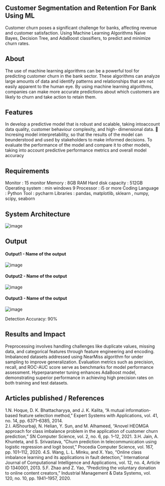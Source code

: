## Customer Segmentation and Retention For Bank Using ML
Customer churn poses a significant challenge for banks, affecting revenue and customer satisfaction. Using Machine Learning Algorithms Naive Bayes, Decision Tree, and AdaBoost classifiers, to predict and minimize churn rates. 


## About
The use of machine learning algorithms can be a powerful tool for predicting customer churn in the bank sector.
These algorithms can analyze large amounts of data and identify patterns and relationships that are not easily apparent to the human eye. 
By using machine learning algorithms, companies can make more accurate predictions about which customers are likely to churn and take action to retain them.


## Features
In develop a predictive model that is robust and scalable, taking intoaccount data quality, customer behaviour complexity, and high- dimensional data. 
Incresing  model interpretability, so that the results of the model can beunderstood and used by stakeholders to make informed decisions. 
To evaluate the performance of the model and compare it to other models, taking into account predictive performance metrics and overall model accuracy


## Requirements
Monitor : 15 monitor 
Memory : 8GB RAM
Hard disk capacity : 512GB 
Operating system :  min windows 9 
Processor : i5 or more
Coding Language : Python 
Tool : pycharm
Libraries : pandas, matplotlib, sklearn , numpy, scipy, seaborn

## System Architecture

![image](https://github.com/kinghemanthreddy/Finalproject_hemanthkumar/assets/116530537/c00ef414-8531-40bb-8ccb-30c262f84b29)



## Output


#### Output1 - Name of the output
![image](https://github.com/kinghemanthreddy/Finalproject_hemanthkumar/assets/116530537/517ce88c-ff1e-4159-b1ec-7ca3b0613d76)



#### Output2 - Name of the output
![image](https://github.com/kinghemanthreddy/Finalproject_hemanthkumar/assets/116530537/6e96aec1-56a7-4784-8bd5-1e551c89edee)

#### Output3 - Name of the output
![image](https://github.com/kinghemanthreddy/Finalproject_hemanthkumar/assets/116530537/cb954494-8133-4be4-b18f-8be6cf1ffd8e)

Detection Accuracy: 90%


## Results and Impact
Preprocessing involves handling challenges like duplicate values, missing data, and categorical features through feature engineering and encoding.
Imbalanced datasets addressed using NearMiss algorithm for under sampling to improve generalization.
Evaluation metrics such as precision, recall, and ROC-AUC score serve as benchmarks for model performance assessment.
Hyperparameter tuning enhances AdaBoost model, demonstrating superior performance in achieving high precision rates on both training and test datasets.


## Articles published / References
1.N. Hoque, D. K. Bhattacharyya, and J. K. Kalita, “A mutual information-based feature selection method,” Expert Systems with Applications, vol. 41, no. 14, pp. 6371–6385, 2014.<br>
2.I. AlShourbaji, N. Helian, Y. Sun, and M. Alhameed, “Anovel HEOMGA approach for class imbalance problem in the application of customer churn prediction,” SN Computer Science, vol. 2, no. 6, pp. 1–12, 2021.
3.H. Jain, A. Khunteta, and S. Srivastava, “Churn prediction in telecommunication using logistic regression and logit boost,” Procedia Computer Science, vol. 167, pp. 101–112, 2020.
4.S. Wang, L. L. Minku, and X. Yao, “Online class imbalance learning and its applications in fault detection,” International Journal of Computational Intelligence and Applications, vol. 12, no. 4, Article ID 1340001, 2013.
5.F. Zhao and Z. Yao, “Predicting the voluntary donation to online content creators,” Industrial Management & Data Systems, vol. 120, no. 10, pp. 1941–1957, 2020.






